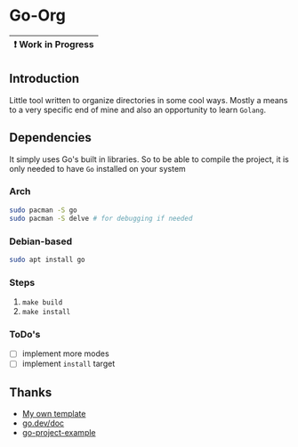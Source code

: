 # Go-Org

| :exclamation: Work in Progress |
|--------------------------------|

## Introduction
Little tool written to organize directories in some cool ways. Mostly a means to a very specific end of mine and also an opportunity to learn `Golang`.

## Dependencies
It simply uses Go's built in libraries. So to be able to compile the project, it is only needed to have `Go` installed on your system
### Arch
```sh
sudo pacman -S go
sudo pacman -S delve # for debugging if needed
```

### Debian-based
```sh
sudo apt install go
```

### Steps
1. `make build`
2. `make install`

### ToDo's
- [ ] implement more modes
- [ ] implement `install` target

## Thanks

- [My own template](https://github.com/duclos-cavalcanti/go-project-template)
- [go.dev/doc](https://go.dev/doc/)
- [go-project-example](https://github.com/albertwidi/go-project-example)
